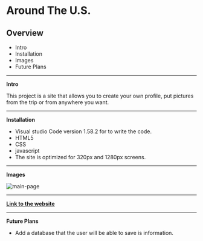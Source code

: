 # Around The U.S.

## Overview

* Intro
* Installation
* Images
* Future Plans	

-----------------------------------------------

**Intro**

This project is a site that allows you to create your own profile, put pictures from the trip or from anywhere you want.

-----------------------------------------------

**Installation**

* Visual studio Code version 1.58.2 for to write the code.
* HTML5
* CSS
* javascript
* The site is optimized for 320px and 1280px screens.

-----------------------------------------------

**Images**

![main-page](https://user-images.githubusercontent.com/65240374/130342252-f08cf4f3-fee8-4f12-9ec2-38da1bd6115b.png)


-----------------------------------------------

**[Link to the website]()**

-----------------------------------------------

**Future Plans**

* Add a database that the user will be able to save is information.	
